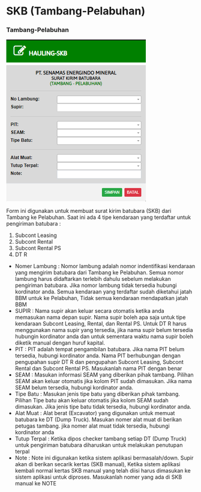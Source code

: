 # SKB (Tambang-Pelabuhan)

### Tambang-Pelabuhan

![](../.gitbook/assets/hauling-skb.png)

Form ini digunakan untuk membuat surat kirim batubara (SKB) dari Tambang ke Pelabuhan. Saat ini ada 4 tipe kendaraan yang terdaftar untuk pengiriman batubara :

1. Subcont Leasing
2. Subcont Rental
3. Subcont Rental PS
4. DT R

* Nomer Lambung : Nomor lambung adalah nomor indentifikasi kendaraan yang mengirim batubara dari Tambang ke Pelabuhan. Semua nomor lambung harus didaftarkan terlebih dahulu sebelum melakukan pengiriman batubara. Jika nomor lambung tidak tersedia hubungi kordinator anda. Semua kendaraan yang terdaftar sudah diketahui jatah BBM untuk ke Pelabuhan, Tidak semua kendaraan mendapatkan jatah BBM
* SUPIR : Nama supir akan keluar secara otomatis ketika anda memasukan nama depan supir. Nama supir boleh apa saja untuk tipe kendaraan Subcont Leasing, Rental, dan Rental PS. Untuk DT R harus menggunakan nama supir yang tersedia, jika nama supir belum tersedia hubungin kordinator anda dan untuk sementara waktu nama supir boleh diketik manual dengan huruf kapital.
* PIT : PIT adalah tempat pengambilan batubara. Jika nama PIT belum tersedia, hubungi kordinator anda. Nama PIT berhubungan dengan pengupahan supir DT R dan pengupahan Subcont Leasing, Subcont Rental dan Subcont Rental PS. Masukanlah nama PIT dengan benar
* SEAM : Masukan informasi SEAM yang diberikan pihak tambang. Pilihan SEAM akan keluar otomatis jika kolom PIT sudah dimasukan. Jika nama SEAM belum tersedia, hubungi kordinator anda.
* Tipe Batu : Masukan jenis tipe batu yang diberikan pihak tambang. Pilihan Tipe batu akan keluar otomatis jika kolom SEAM sudah dimasukan. Jika jenis tipe batu tidak tersedia, hubungi kordinator anda.
* Alat Muat : Alat berat (Excavator) yang digunakan untuk memuat batubara ke DT (Dump Truck). Masukan nomer alat muat di berikan petugas tambang. jika nomer alat muat tidak tersedia, hubungi kordinator anda
* Tutup Terpal : Ketika dipos checker tambang setiap DT (Dump Truck) untuk pengiriman batubara diharuskan untuk melakukan penutupan terpal
* Note : Note ini digunakan ketika sistem aplikasi bermasalah/down. Supir akan di berikan secarik kertas (SKB manual), Ketika sistem aplikasi kembali normal kertas SKB manual yang telah diisi harus dimasukan ke sistem aplikasi untuk diproses. Masukanlah nomer yang ada di SKB manual ke NOTE
